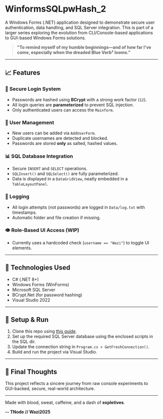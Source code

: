 # WinformsSQLpwHash_2

A Windows Forms (.NET) application designed to demonstrate secure user authentication, data handling, and SQL Server integration. This is part of a larger series exploring the evolution from CLI/Console-based applications to GUI-based Windows Forms solutions.

> **"To remind myself of my humble beginnings—and of how far I've come, especially when the dreaded Blue Verb² looms."**

---

## 📈 Features

### 🔑 Secure Login System
- Passwords are hashed using **BCrypt** with a strong work factor (`12`).
- All login queries are **parameterized** to prevent SQL injection.
- Only authenticated users can access the `Mainform`.

### 🔢 User Management
- New users can be added via `AddUserForm`.
- Duplicate usernames are detected and blocked.
- Passwords are stored **only** as salted, hashed values.

### 📊 SQL Database Integration
- Secure `INSERT` and `SELECT` operations.
- `SQLInsert()` and `SQLSelect()` are fully parameterized.
- Data is displayed in a `DataGridView`, neatly embedded in a `TableLayoutPanel`.

### 📃 Logging
- All login attempts (not passwords) are logged in `Data/log.txt` with timestamps.
- Automatic folder and file creation if missing.

### 👁️ Role-Based UI Access (WIP)
- Currently uses a hardcoded check (`username == "Wazi"`) to toggle UI elements.

---

## 🔎 Technologies Used
- C# (.NET 8+)
- Windows Forms (WinForms)
- Microsoft SQL Server
- BCrypt.Net (for password hashing)
- Visual Studio 2022

---

## 🔧 Setup & Run
1. Clone this repo using [this guide](CloneRepo.md).
2. Set up the required SQL Server database using the enclosed scripts in the SQL dir.
3. Update the connection string in `Program.cs > GetFreshConnection()`.
4. Build and run the project via Visual Studio.

---

## 🌟 Final Thoughts
This project reflects a sincere journey from raw console experiments to GUI-backed, secure, real-world architecture. 

---

Made with blood, sweat, caffeine, and a dash of **expletives**.

**-- TNode // Wazi2025**

